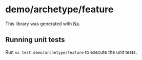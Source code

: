 # demo/archetype/feature

This library was generated with [Nx](https://nx.dev).

## Running unit tests

Run `nx test demo/archetype/feature` to execute the unit tests.
